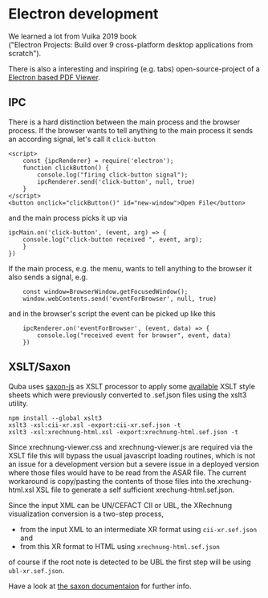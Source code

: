 Electron development
=============


We learned a lot from Vuika 2019 book  
("Electron Projects: Build over 9 cross-platform desktop applications from scratch").

There is also a interesting and inspiring (e.g. tabs) open-source-project of a
[Electron based PDF Viewer](https://github.com/sagargurtu/lector).

IPC
-------------
There is a hard distinction between the main process and the browser process.
If the browser wants to tell anything to the main process it
sends an according signal, let's call it `click-button`

```
<script>
    const {ipcRenderer} = require('electron');
    function clickButton() {
        console.log("firing click-button signal");
        ipcRenderer.send('click-button', null, true)
    }
</script>
<button onclick="clickButton()" id="new-window">Open File</button>
```

and the main process picks it up via
```
ipcMain.on('click-button', (event, arg) => {
    console.log("click-button received ", event, arg);
    }
})
```
If the main process, e.g. the menu, wants to tell anything to the browser it also 
sends a signal, e.g.
```
    const window=BrowserWindow.getFocusedWindow();
    window.webContents.send('eventForBrowser', null, true)
```
and in the browser's script the event can be picked up like this
```
    ipcRenderer.on('eventForBrowser', (event, data) => {
        console.log("received event for browser", event, data)
    })
```

XSLT/Saxon
-------------
Quba uses [saxon-js](https://www.saxonica.com/saxon-js/) as XSLT processor to apply
some [available](https://github.com/itplr-kosit/xrechnung-visualization) XSLT style sheets which were previously
converted to .sef.json files using the xslt3 utility.

```
npm install --global xslt3
xslt3 -xsl:cii-xr.xsl -export:cii-xr.sef.json -t
xslt3 -xsl:xrechnung-html.xsl -export:xrechnung-html.sef.json -t
```

Since xrechnung-viewer.css and xrechnung-viewer.js are required via the XSLT file
this will bypass the usual javascript loading routines, which is not an issue
for a development version but a severe issue in a deployed version where those
files would have to be read from the ASAR file.
The current workaround is copy/pasting the contents of those files into the
xrechung-html.xsl XSL file to generate a self sufficient xrechung-html.sef.json.


Since the input XML can be UN/CEFACT CII or UBL, the XRechnung visualization
conversion is a two-step process,
* from the input XML to an intermediate XR format using `cii-xr.sef.json` and
* from this XR format to HTML using `xrechnung-html.sef.json`

of course if the root note is detected to be UBL
the first step will be using `ubl-xr.sef.json`.

Have a look at
[the saxon documentaion](https://www.saxonica.com/saxon-js/documentation/index.html) for further info.
